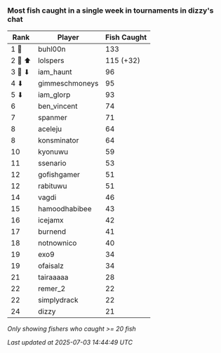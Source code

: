 ### Most fish caught in a single week in tournaments in dizzy's chat
| Rank | Player | Fish Caught |
|------|--------|-----------|
| 1 🥇  | buhl00n  | 133 |
| 2 🥈 ⬆ | lolspers  | 115 (+32) |
| 3 🥉 ⬇ | iam_haunt  | 96 |
| 4 ⬇ | gimmeschmoneys  | 95 |
| 5 ⬇ | iam_glorp  | 93 |
| 6  | ben_vincent  | 74 |
| 7  | spanmer  | 71 |
| 8  | aceleju  | 64 |
| 8  | konsminator  | 64 |
| 10  | kyonuwu  | 59 |
| 11  | ssenario  | 53 |
| 12  | gofishgamer  | 51 |
| 12  | rabituwu  | 51 |
| 14  | vagdi  | 46 |
| 15  | hamoodhabibee  | 43 |
| 16  | icejamx  | 42 |
| 17  | burnend  | 41 |
| 18  | notnownico  | 40 |
| 19  | exo9  | 34 |
| 19  | ofaisalz  | 34 |
| 21  | tairaaaaa  | 28 |
| 22  | remer_2  | 22 |
| 22  | simplydrack  | 22 |
| 24  | dizzy  | 21 |

_Only showing fishers who caught >= 20 fish_

_Last updated at 2025-07-03 14:44:49 UTC_